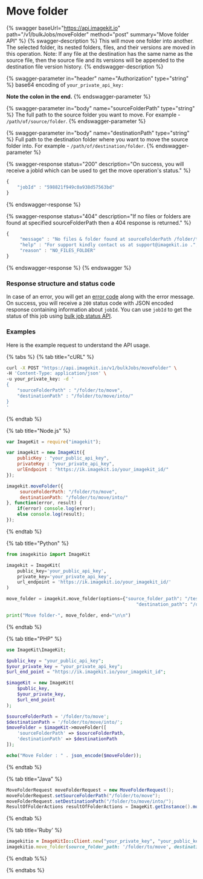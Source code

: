 # Move folder

{% swagger baseUrl="https://api.imagekit.io" path="/v1/bulkJobs/moveFolder" method="post" summary="Move folder API" %}
{% swagger-description %}
This will move one folder into another. The selected folder, its nested folders, files, and their versions are moved in this operation. Note: If any file at the destination has the same name as the source file, then the source file and its versions will be appended to the destination file version history.
{% endswagger-description %}

{% swagger-parameter in="header" name="Authorization" type="string" %}
base64 encoding of `your_private_api_key:`

**Note the colon in the end.**
{% endswagger-parameter %}

{% swagger-parameter in="body" name="sourceFolderPath" type="string" %}
The full path to the source folder you want to move. For example - `/path/of/source/folder`.
{% endswagger-parameter %}

{% swagger-parameter in="body" name="destinationPath" type="string" %}
Full path to the destination folder where you want to move the source folder into. For example - `/path/of/destination/folder`.
{% endswagger-parameter %}

{% swagger-response status="200" description="On success, you will receive a jobId which can be used to get the move operation's status." %}
```javascript
{
    "jobId" : "598821f949c0a938d57563bd"
}
```
{% endswagger-response %}

{% swagger-response status="404" description="If no files or folders are found at specified sourceFolderPath then a 404 response is returned." %}
```javascript
{
     "message" : "No files & folder found at sourceFolderPath /folder/to/move",
     "help" : "For support kindly contact us at support@imagekit.io .",
     "reason" : "NO_FILES_FOLDER" 
}
```
{% endswagger-response %}
{% endswagger %}

### Response structure and status code

In case of an error, you will get an [error code](../api-introduction/#error-codes) along with the error message. On success, you will receive a `200` status code with JSON encoded response containing information about `jobId`. You can use `jobId` to get the status of this job using [bulk job status API](copy-move-folder-status.md). 

### Examples

Here is the example request to understand the API usage.

{% tabs %}
{% tab title="cURL" %}
```bash
curl -X POST "https://api.imagekit.io/v1/bulkJobs/moveFolder" \
-H 'Content-Type: application/json' \
-u your_private_key: -d '
{
	"sourceFolderPath" : "/folder/to/move",
	"destinationPath" : "/folder/to/move/into/"
}
'
```
{% endtab %}

{% tab title="Node.js" %}
```javascript
var ImageKit = require("imagekit");

var imagekit = new ImageKit({
    publicKey : "your_public_api_key",
    privateKey : "your_private_api_key",
    urlEndpoint : "https://ik.imagekit.io/your_imagekit_id/"
});

imagekit.moveFolder({
     sourceFolderPath: "/folder/to/move",
     destinationPath: "/folder/to/move/into/"
}, function(error, result) {
    if(error) console.log(error);
    else console.log(result);
});
```
{% endtab %}

{% tab title="Python" %}
```python
from imagekitio import ImageKit

imagekit = ImageKit(
    public_key='your_public_api_key',
    private_key='your_private_api_key',
    url_endpoint = 'https://ik.imagekit.io/your_imagekit_id/'
)

move_folder = imagekit.move_folder(options={"source_folder_path": "/test",
                                                "destination_path": "/demo"})

print("Move folder-", move_folder, end="\n\n")
```
{% endtab %}

{% tab title="PHP" %}
```php
use ImageKit\ImageKit;

$public_key = "your_public_api_key";
$your_private_key = "your_private_api_key";
$url_end_point = "https://ik.imagekit.io/your_imagekit_id";

$imageKit = new ImageKit(
    $public_key,
    $your_private_key,
    $url_end_point
);

$sourceFolderPath = '/folder/to/move';
$destinationPath = '/folder/to/move/into/';
$moveFolder = $imageKit->moveFolder([
    'sourceFolderPath' => $sourceFolderPath,
    'destinationPath' => $destinationPath
]);

echo("Move Folder : " . json_encode($moveFolder));
```
{% endtab %}

{% tab title="Java" %}
```java
MoveFolderRequest moveFolderRequest = new MoveFolderRequest();
moveFolderRequest.setSourceFolderPath("/folder/to/move");
moveFolderRequest.setDestinationPath("/folder/to/move/into/");
ResultOfFolderActions resultOfFolderActions = ImageKit.getInstance().moveFolder(moveFolderRequest);
```
{% endtab %}

{% tab title='Ruby' %}
```ruby
imagekitio = ImageKitIo::Client.new("your_private_key", "your_public_key", "your_url_endpoint")
imagekitio.move_folder(source_folder_path: '/folder/to/move', destination_path: '/folder/to/move/into/')
```
{% endtab %%}

{% endtabs %}
